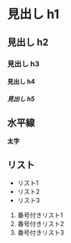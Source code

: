 # 見出し h1
## 見出し h2
### 見出し h3
#### 見出し h4
##### 見出し h5

水平線
---

**太字**

## リスト
- リスト1  
- リスト2  
- リスト3  

1. 番号付きリスト1  
2. 番号付きリスト2  
3. 番号付きリスト3  